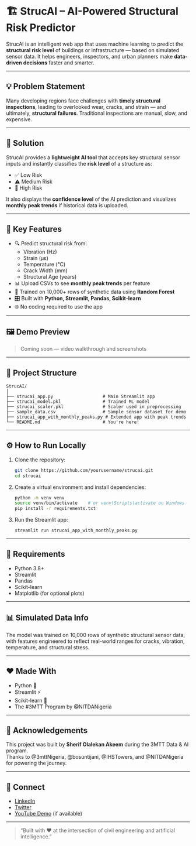 # 🏗️ StrucAI – AI-Powered Structural Risk Predictor

StrucAI is an intelligent web app that uses machine learning to predict the **structural risk level** of buildings or infrastructure — based on simulated sensor data. It helps engineers, inspectors, and urban planners make **data-driven decisions** faster and smarter.

---

## 💡 Problem Statement

Many developing regions face challenges with **timely structural inspections**, leading to overlooked wear, cracks, and strain — and ultimately, **structural failures**. Traditional inspections are manual, slow, and expensive.

---

## 🚀 Solution

StrucAI provides a **lightweight AI tool** that accepts key structural sensor inputs and instantly classifies the **risk level** of a structure as:

- ✅ Low Risk
- ⚠️ Medium Risk
- 🚨 High Risk

It also displays the **confidence level** of the AI prediction and visualizes **monthly peak trends** if historical data is uploaded.

---

## 🧠 Key Features

- 🔍 Predict structural risk from:
  - Vibration (Hz)
  - Strain (µε)
  - Temperature (°C)
  - Crack Width (mm)
  - Structural Age (years)
- 📊 Upload CSVs to see **monthly peak trends** per feature
- 🧠 Trained on 10,000+ rows of synthetic data using **Random Forest**
- 🎛️ Built with **Python, Streamlit, Pandas, Scikit-learn**
- 🌐 No coding required to use the app

---

## 🖼️ Demo Preview

> Coming soon — video walkthrough and screenshots

---

## 📁 Project Structure

```
StrucAI/
│
├── strucai_app.py                   # Main Streamlit app
├── strucai_model.pkl                # Trained ML model
├── strucai_scaler.pkl               # Scaler used in preprocessing
├── sample_data.csv                  # Sample sensor dataset for demo
├── strucai_app_with_monthly_peaks.py # Extended app with peak trends
└── README.md                        # You're here!
```

---

## ⚙️ How to Run Locally

1. Clone the repository:
   ```bash
   git clone https://github.com/yourusername/strucai.git
   cd strucai
   ```

2. Create a virtual environment and install dependencies:
   ```bash
   python -m venv venv
   source venv/bin/activate    # or venv\Scripts\activate on Windows
   pip install -r requirements.txt
   ```

3. Run the Streamlit app:
   ```bash
   streamlit run strucai_app_with_monthly_peaks.py
   ```

---

## 📌 Requirements

- Python 3.8+
- Streamlit
- Pandas
- Scikit-learn
- Matplotlib (for optional plots)

---

## 📊 Simulated Data Info

The model was trained on 10,000 rows of synthetic structural sensor data, with features engineered to reflect real-world ranges for cracks, vibration, temperature, and structural stress.

---

## ❤️ Made With

- Python 🐍
- Streamlit ⚡
- Scikit-learn 🤖
- The #3MTT Program by @NITDANigeria

---

## 🙏 Acknowledgements

This project was built by **Sherif Olalekan Akeem** during the 3MTT Data & AI program.  
Thanks to @3mttNigeria, @bosuntijani, @IHSTowers, and @NITDANigeria for powering the journey.

---

## 🔗 Connect

- [LinkedIn](https://www.linkedin.com/in/yourprofile)
- [Twitter](https://twitter.com/yourhandle)
- [YouTube Demo](https://youtu.be/your-video-link) (if available)

---

> “Built with ❤️ at the intersection of civil engineering and artificial intelligence.”
